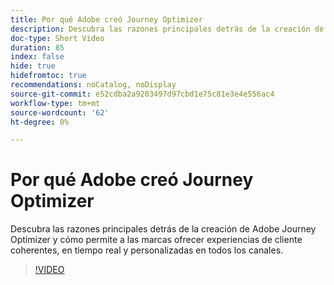 ```yaml
---
title: Por qué Adobe creó Journey Optimizer
description: Descubra las razones principales detrás de la creación de Adobe Journey Optimizer y cómo permite a las marcas ofrecer experiencias de cliente coherentes, en tiempo real y personalizadas en todos los canales.
doc-type: Short Video
duration: 85
index: false
hide: true
hidefromtoc: true
recommendations: noCatalog, noDisplay
source-git-commit: e52cdba2a9203497d97cbd1e75c81e3e4e556ac4
workflow-type: tm+mt
source-wordcount: '62'
ht-degree: 0%

---
```



# Por qué Adobe creó Journey Optimizer

Descubra las razones principales detrás de la creación de Adobe Journey Optimizer y cómo permite a las marcas ofrecer experiencias de cliente coherentes, en tiempo real y personalizadas en todos los canales.

<!-- 62_S520_3442520_84_why-adobe-built-journey-optimizer -->
>[!VIDEO](https://video.tv.adobe.com/v/3460500/?learn=on&enablevpops=true&captions=spa)
